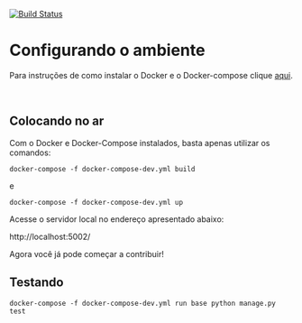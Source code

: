 [![Build Status](https://travis-ci.org/Kalkuli/2018.2-Kalkuli_Export.svg?branch=master
)](https://travis-ci.com/Kalkuli/2018.2-Kalkuli_Export)


# Configurando o ambiente
Para instruções de como instalar o Docker e o Docker-compose clique [aqui](https://github.com/Kalkuli/2018.2-Kalkuli_Front-End/blob/master/README.md).


<br>

## Colocando no ar
Com o Docker e Docker-Compose instalados, basta apenas utilizar os comandos:

```docker-compose -f docker-compose-dev.yml build```

e

```docker-compose -f docker-compose-dev.yml up```

Acesse o servidor local no endereço apresentado abaixo:

http://localhost:5002/


Agora você já pode começar a contribuir!


## Testando

```docker-compose -f docker-compose-dev.yml run base python manage.py test```
